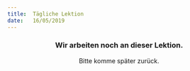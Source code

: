 ```yaml
---
title:  Tägliche Lektion
date:   16/05/2019
---
```


### <center>Wir arbeiten noch an dieser Lektion.</center>
<center>Bitte komme später zurück.</center>